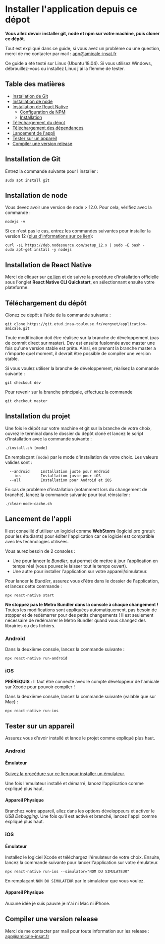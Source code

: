 # Installer l'application depuis ce dépot

**Vous allez devoir installer git, node et npm sur votre machine, puis cloner ce dépôt.**

Tout est expliqué dans ce guide, si vous avez un problème ou une question, merci de me contacter par mail : [app@amicale-insat.fr](mailto:app@amicale-insat.fr)

Ce guide a été testé sur Linux (Ubuntu 18.04).
Si vous utilisez Windows, débrouillez-vous ou installez Linux j'ai la flemme de tester.

## Table des matières
* [Installation de Git](#installation-de-git)
* [Installation de node](#installation-de-node)
* [Installation de  React Native](#installation-de-react-native)
    * [Configuration de NPM](#configuration-de-npm)
    * [Installation](#installation)
* [Téléchargement du dépot](#téléchargement-du-dépot)
* [Téléchargement des dépendances](#téléchargement-des-dépendances)
* [Lancement de l'appli](#lancement-de-lappli)
* [Tester sur un appareil](#tester-sur-un-appareil)
* [Compiler une version release](#compiler-une-version-release)

## Installation de Git

Entrez la commande suivante pour l'installer :
```shell script
sudo apt install git
```

## Installation de node

Vous devez avoir une version de node > 12.0.
Pour cela, vérifiez avec la commande :
```shell script
nodejs -v
```

Si ce n'est pas le cas, entrez les commandes suivantes pour installer la version 12 ([plus d'informations sur ce lien](https://github.com/nodesource/distributions/blob/master/README.md#debinstall)):

```shell script
curl -sL https://deb.nodesource.com/setup_12.x | sudo -E bash -
sudo apt-get install -y nodejs
```

## Installation de React Native

Merci de cliquer sur [ce lien](https://reactnative.dev/docs/environment-setup) et de suivre la procédure d'installation officielle sous l'onglet **React Native CLI Quickstart**, en sélectionnant ensuite votre plateforme.

## Téléchargement du dépôt

Clonez ce dépôt à l'aide de la commande suivante :
````shell script
git clone https://git.etud.insa-toulouse.fr/vergnet/application-amicale.git
````

Toute modification doit être réalisée sur la branche de développement (pas de commit direct sur master). Dev est ensuite fusionnée avec master une fois qu'une version stable est prête.
Ainsi, en prenant la branche master a n'importe quel moment, il devrait être possible de compiler une version stable.

Si vous voulez utiliser la branche de développement, réalisez la commande suivante :
````shell script
git checkout dev
````
Pour revenir sur la branche principale, effectuez la commande
````shell script
git checkout master
````

## Installation du projet

Une fois le dépôt sur votre machine et git sur la branche de votre choix, ouvrez le terminal dans le dossier du dépôt cloné et lancez le script d'installation avec la commande suivante : 
````shell script
./install.sh [mode]
````
En remplaçant `[mode]` par le mode d'installation de votre choix. Les valeurs valides sont :
````
  --android     Installation juste pour Android
  --ios         Installation juste pour iOS
  --all         Installation pour Android et iOS
````

En cas de problème d'installation (notamment lors du changement de branche), lancez la commande suivante pour tout réinstaller :
````shell script
./clear-node-cache.sh 
````

## Lancement de l'appli

Il est conseillé d'utiliser un logiciel comme **WebStorm** (logiciel pro gratuit pour les étudiants) pour éditer l'application car ce logiciel est compatible avec les technologies utilisées.

Vous aurez besoin de 2 consoles :
* Une pour lancer le *Bundler*, qui permet de mettre à jour l'application en temps réel (vous pouvez le laisser tout le temps ouvert).
* Une autre pour installer l'application sur votre appareil/simulateur.

Pour lancer le *Bundler*, assurez vous d'être dans le dossier de l'application, et lancez cette commande :
````shell script
npx react-native start
````

**Ne stoppez pas le Metro Bundler dans la console à chaque changement !** Toutes les modifications sont appliquées automatiquement, pas besoin de stopper et de redémarrer pour des petits changements ! Il est seulement nécessaire de redémarrer le Metro Bundler quand vous changez des librairies ou des fichiers.

### Android

Dans la deuxième console, lancez la commande suivante :
````shell script
npx react-native run-android
````

### iOS

**PRÉREQUIS** : Il faut être connecté avec le compte développeur de l'amicale sur Xcode pour pouvoir compiler ! 

Dans la deuxième console, lancez la commande suivante (valable que sur Mac) :
````shell script
npx react-native run-ios
````

## Tester sur un appareil

Assurez vous d'avoir installé et lancé le projet comme expliqué plus haut.

### Android

#### Émulateur

[Suivez la procédure sur ce lien pour installer un émulateur](https://docs.expo.io/versions/latest/workflow/android-studio-emulator/).

Une fois l'emulateur installé et démarré, lancez l'application comme expliqué plus haut.

#### Appareil Physique

Branchez votre appareil, allez dans les options développeurs et activer le *USB Debugging*. Une fois qu'il est activé et branché, lancez l'appli comme expliqué plus haut. 

### iOS

#### Émulateur

Installez le logiciel Xcode et téléchargez l'émulateur de votre choix. Ensuite, lancez la commande suivante pour lancer l'application sur votre émulateur.
````shell script
npx react-native run-ios --simulator="NOM DU SIMULATEUR"
````
En remplaçant `NOM DU SIMULATEUR` par le simulateur que vous voulez.

#### Appareil Physique

Aucune idée je suis pauvre je n'ai ni Mac ni iPhone.

## Compiler une version release

Merci de me contacter par mail pour toute information sur les release : [app@amicale-insat.fr](mailto:app@amicale-insat.fr)
